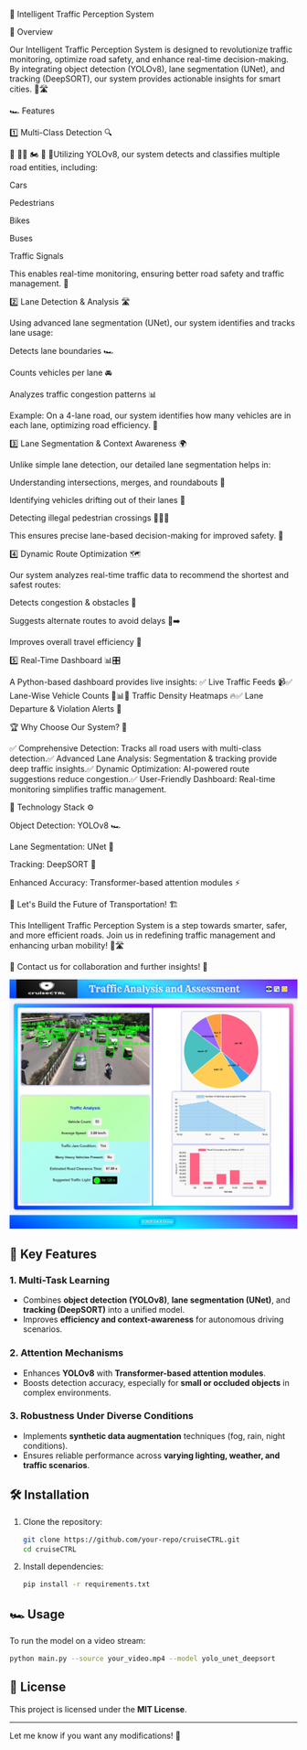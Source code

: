 🚦 Intelligent Traffic Perception System

🌟 Overview

Our Intelligent Traffic Perception System is designed to revolutionize traffic monitoring, optimize road safety, and enhance real-time decision-making. By integrating object detection (YOLOv8), lane segmentation (UNet), and tracking (DeepSORT), our system provides actionable insights for smart cities. 🚗🛣️

🏎️ Features

1️⃣ Multi-Class Detection 🔍

🚗 🚶‍♂️ 🏍️ 🚌 🚦Utilizing YOLOv8, our system detects and classifies multiple road entities, including:

Cars

Pedestrians

Bikes

Buses

Traffic Signals

This enables real-time monitoring, ensuring better road safety and traffic management. 🏁

2️⃣ Lane Detection & Analysis 🛣️

Using advanced lane segmentation (UNet), our system identifies and tracks lane usage:

Detects lane boundaries 🏎️

Counts vehicles per lane 🚘

Analyzes traffic congestion patterns 📊

Example: On a 4-lane road, our system identifies how many vehicles are in each lane, optimizing road efficiency. 📍

3️⃣ Lane Segmentation & Context Awareness 🌍

Unlike simple lane detection, our detailed lane segmentation helps in:

Understanding intersections, merges, and roundabouts 🔄

Identifying vehicles drifting out of their lanes 🚨

Detecting illegal pedestrian crossings 🚶‍♂️❌

This ensures precise lane-based decision-making for improved safety. 🛑

4️⃣ Dynamic Route Optimization 🗺️

Our system analyzes real-time traffic data to recommend the shortest and safest routes:

Detects congestion & obstacles 🚦

Suggests alternate routes to avoid delays 🚗➡️

Improves overall travel efficiency 🏁

5️⃣ Real-Time Dashboard 📊🎛️

A Python-based dashboard provides live insights:
✅ Live Traffic Feeds 📹✅ Lane-Wise Vehicle Counts 🚗📊✅ Traffic Density Heatmaps 🔥✅ Lane Departure & Violation Alerts 🚨

🏆 Why Choose Our System? 🎯

✅ Comprehensive Detection: Tracks all road users with multi-class detection.✅ Advanced Lane Analysis: Segmentation & tracking provide deep traffic insights.✅ Dynamic Optimization: AI-powered route suggestions reduce congestion.✅ User-Friendly Dashboard: Real-time monitoring simplifies traffic management.

🔬 Technology Stack ⚙️

Object Detection: YOLOv8 🏎️

Lane Segmentation: UNet 🎯

Tracking: DeepSORT 🔄

Enhanced Accuracy: Transformer-based attention modules ⚡

🚀 Let's Build the Future of Transportation! 🏗️

This Intelligent Traffic Perception System is a step towards smarter, safer, and more efficient roads. Join us in redefining traffic management and enhancing urban mobility! 🌆🛣️

📩 Contact us for collaboration and further insights! 🚀

![cruiseCTRL](Result/traffic_analysis_dash.jpg)

## 🚀 Key Features  

### 1. Multi-Task Learning  
- Combines **object detection (YOLOv8)**, **lane segmentation (UNet)**, and **tracking (DeepSORT)** into a unified model.  
- Improves **efficiency and context-awareness** for autonomous driving scenarios.  

### 2. Attention Mechanisms  
- Enhances **YOLOv8** with **Transformer-based attention modules**.  
- Boosts detection accuracy, especially for **small or occluded objects** in complex environments.  

### 3. Robustness Under Diverse Conditions  
- Implements **synthetic data augmentation** techniques (fog, rain, night conditions).  
- Ensures reliable performance across **varying lighting, weather, and traffic scenarios**.  

## 🛠️ Installation  

1. Clone the repository:  
   ```bash
   git clone https://github.com/your-repo/cruiseCTRL.git
   cd cruiseCTRL
   ```  
2. Install dependencies:  
   ```bash
   pip install -r requirements.txt
   ```  

## 🏎️ Usage  

To run the model on a video stream:  
```bash
python main.py --source your_video.mp4 --model yolo_unet_deepsort
```  

## 📜 License  
This project is licensed under the **MIT License**.  

---  

Let me know if you want any modifications! 🚀
